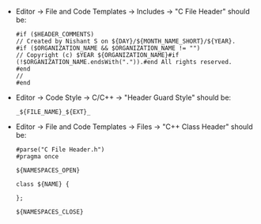 * Editor -> File and Code Templates -> Includes -> "C File Header" should be:

  ```
  #if ($HEADER_COMMENTS)
  // Created by Nishant S on ${DAY}/${MONTH_NAME_SHORT}/${YEAR}.
  #if ($ORGANIZATION_NAME && $ORGANIZATION_NAME != "")
  // Copyright (c) $YEAR ${ORGANIZATION_NAME}#if (!$ORGANIZATION_NAME.endsWith(".")).#end All rights reserved.
  #end
  //
  #end
  ```

* Editor -> Code Style -> C/C++ -> "Header Guard Style" should be:
  ```
  _${FILE_NAME}_${EXT}_
  ```

* Editor -> File and Code Templates -> Files -> "C++ Class Header" should be:
  ```
  #parse("C File Header.h")
  #pragma once

  ${NAMESPACES_OPEN}

  class ${NAME} {

  };

  ${NAMESPACES_CLOSE}

  ```

